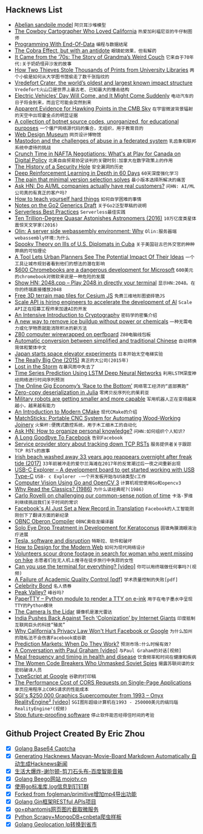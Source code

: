## Hacknews List


- [Abelian sandpile model](https://en.wikipedia.org/wiki/Abelian_sandpile_model)  `阿贝耳沙堆模型`
- [The Cowboy Cartographer Who Loved California](https://www.atlasobscura.com/articles/jo-mora-california-maps)  `热爱加利福尼亚的牛仔制图师`
- [Programming With End-Of-Data](https://billwadge.wordpress.com/2018/09/01/programming-with-end-of-data/)  `编程与数据结尾`
- [The Cobra Effect, but with an antidote](https://unintendedconsequenc.es/the-cobra-effect-redesigned/)  `眼镜蛇效果，但有解药`
- [It Came from the ’70s: The Story of Grandma’s Weird Couch](https://www.collectorsweekly.com/articles/it-came-from-the-70s-the-story-of-your-grandmas-weird-couch/)  `它来自于70年代:关于奶奶怪异沙发的故事`
- [How Two Thieves Stole Thousands of Prints from University Libraries](https://www.atlasobscura.com/articles/robert-kindred-university-library-theft)  `两个小偷是如何从大学图书馆偷走了数千张指纹的`
- [Vredefort Crater, the world’s oldest and largest known impact structure](https://earthobservatory.nasa.gov/images/92689/vredefort-crater)  `Vredefort火山口是世界上最古老、已知最大的撞击结构`
- [Electric Vehicles’ Day Will Come, and It Might Come Suddenly](https://www.bloomberg.com/view/articles/2018-08-31/electric-vehicles-in-california-their-day-will-come-suddenly)  `电动汽车的日子将会到来，而且它可能会突然到来`
- [Apparent Evidence for Hawking Points in the CMB Sky](https://arxiv.org/abs/1808.01740)  `在宇宙微波背景辐射的天空中出现霍金点的明显证据`
- [A collection of botnet source codes, unorganized, for educational purposes](https://github.com/maestron/botnets)  `一个僵尸网络源代码的集合，无组织，用于教育目的`
- [Web Design Museum](https://www.webdesignmuseum.org/)  `网页设计博物馆`
- [Mastodon and the challenges of abuse in a federated system](https://nolanlawson.com/2018/08/31/mastodon-and-the-challenges-of-abuse-in-a-federated-system/)  `乳齿象和联邦系统中虐待的挑战`
- [Crunch Time in NAFTA Negotiations: What&#39;s at Play for Canada on Digital Policy](http://www.michaelgeist.ca/2018/08/crunch-time-in-the-nafta-negotiations/)  `北美自由贸易协定谈判的关键时刻:加拿大在数字政策上的作用`
- [The History of a Security Hole](http://www.os2museum.com/wp/the-history-of-a-security-hole/)  `安全漏洞的历史`
- [Deep Reinforcement Learning in Depth in 60 Days](https://github.com/andri27-ts/60_Days_RL_Challenge)  `60天深度强化学习`
- [The pain that minimal version selection solves](https://about.sourcegraph.com/blog/the-pain-that-minimal-version-selection-solves/)  `最小版本选择所解决的痛苦`
- [Ask HN: Do AI/ML companies actually have real customers?](item?id=17895422)  `问HN: AI/ML公司真的有真正的客户吗?`
- [How to teach yourself hard things](https://jvns.ca/blog/2018/09/01/learning-skills-you-can-practice/)  `如何自学困难的事情`
- [Notes on the Go2 Generics Draft](http://jmoiron.net/blog/notes-on-the-go2-generics-draft/)  `关于Go2泛型草稿的说明`
- [Serverless Best Practices](https://medium.com/@PaulDJohnston/serverless-best-practices-b3c97d551535)  `Serverless最佳实践`
- [Ten Trillion-Degree Quasar Astonishes Astronomers (2016)](https://www.iflscience.com/space/seven-trillion-degree-quasar-astonishes-astronomers/)  `10万亿度类星体震惊天文学家(2016)`
- [Olin: A server side webassembly environment: Why](https://christine.website/blog/olin-1-why-09-1-2018)  `Olin:服务器端webassembly环境:为什么`
- [Spooky Theory on Ills of U.S. Diplomats in Cuba](https://www.nytimes.com/2018/09/01/science/sonic-attack-cuba-microwave.html)  `关于美国驻古巴外交官的种种弊病的可怕理论`
- [A Tool Lets Urban Planners See The Potential Impact Of Their Ideas](https://www.fastcompany.com/40548501/this-simcity-like-tool-lets-urban-planners-see-the-potential-impact-of-their-ideas)  `一个工具让城市规划者看到他们的想法的潜在影响`
- [$600 Chromebooks are a dangerous development for Microsoft](https://arstechnica.com/gadgets/2018/09/600-chromebooks-are-a-dangerous-development-for-microsoft/)  `600美元的chromebook对微软来说是一种危险的发展`
- [Show HN: 2048.cpp – Play 2048 in directly your terminal](https://github.com/plibither8/2048.cpp)  `显示HN:2048。在你的终端直接播放2048`
- [Free 3D terrain map tiles for Cesium JS](https://www.maptiler.com/blog/2018/08/free-terrain-tiles-for-cesium.html)  `免费三维地形图瓷砖铯JS`
- [Scale API is hiring engineers to accelerate the development of AI](https://www.scaleapi.com/about#jobs)  `Scale API正在招募工程师来加速AI的开发`
- [An Intensive Introduction to Cryptography](https://www.intensecrypto.org/public/)  `密码学的密集介绍`
- [A new way to remove ice buildup without power or chemicals](https://phys.org/news/2018-08-ice-buildup-power-chemicals.html)  `一种无需电力或化学物质就能消除积冰的新方法`
- [Z80 computer wirewrapped on perfboard](https://github.com/linker3000/Z80-Board)  `Z80电脑线包板`
- [Automatic conversion between simplified and traditional Chinese](https://meta.wikimedia.org/wiki/Automatic_conversion_between_simplified_and_traditional_Chinese)  `自动转换简体和繁体中文`
- [Japan starts space elevator experiments](https://www.electronicsweekly.com/news/business/japan-starts-space-elevator-experiments-2018-08/)  `日本开始太空电梯实验`
- [The Really Big One (2015)](http://www.newyorker.com/magazine/2015/07/20/the-really-big-one)  `真正的大公司(2015年)`
- [Lost in the Storm](https://www.nytimes.com/interactive/2018/08/30/magazine/hurricane-harvey-houston-floods-texas-emergency.html)  `在暴风雨中失去了`
- [Time Series Prediction Using LSTM Deep Neural Networks](https://www.altumintelligence.com/articles/a/Time-Series-Prediction-Using-LSTM-Deep-Neural-Networks)  `利用LSTM深度神经网络进行时间序列预测`
- [The Online Gig Economy’s ‘Race to the Bottom’](https://www.theatlantic.com/technology/archive/2018/08/fiverr-online-gig-economy/569083/?single_page=true)  `网络零工经济的“底部赛跑”`
- [Zero-copy deserialization in Julia](http://scattered-thoughts.net/blog/2018/08/28/zero-copy-deserialization-in-julia/)  `零拷贝反序列化的茱莉亚`
- [Military robots are getting smaller and more capable](https://www.economist.com/science-and-technology/2017/12/14/military-robots-are-getting-smaller-and-more-capable)  `军用机器人正在变得越来越小，越来越有能力`
- [An Introduction to Modern CMake](https://cliutils.gitlab.io/modern-cmake/)  `现代CMake的介绍`
- [MatchSticks: Portable CNC System for Automating Wood-Working Joinery](https://rutian.github.io/projects/MS/)  `火柴杆:便携式数控系统，用于木工细木工的自动化`
- [Ask HN: How to organize personal knowledge?](item?id=17892731)  `问HN:如何组织个人知识?`
- [A Long Goodbye To Facebook](https://om.co/2018/09/01/the-long-goodbye-to-facebook/)  `告别Facebook`
- [Service provider story about tracking down TCP RSTs](https://mailman.nanog.org/pipermail/nanog/2018-September/096871.html)  `服务提供者关于跟踪TCP RSTs的故事`
- [Irish beach washed away 33 years ago reappears overnight after freak tide (2017)](https://www.theguardian.com/world/2017/may/08/irish-beach-washed-away-reappears-freak-tide)  `33年前被冲走的爱尔兰海滩在2017年的反常潮过后一夜之间重新出现`
- [USB-C Explorer – A development board to get started working with USB Type-C](https://www.reclaimerlabs.com/blog/2018/8/7/the-usb-c-explorer)  `USB- c Explorer -一个开发板开始与USB类型c工作`
- [Computer Vision Using Go and OpenCV 3](https://about.sourcegraph.com/go/gophercon-2018-computer-vision-using-go-and-opencv-3/)  `计算机视觉使用Go和opencv3`
- [Why Read the Classics? (1986)](https://www.nybooks.com/articles/1986/10/09/why-read-the-classics/)  `为什么读经典呢?(1986)`
- [Carlo Rovelli on challenging our common-sense notion of time](http://nautil.us/blog/forget-everything-you-think-you-know-about-time)  `卡洛·罗维利继续挑战我们关于时间的常识`
- [Facebook&#39;s AI Just Set a New Record in Translation](https://www.forbes.com/sites/williamfalcon/2018/09/01/facebook-ai-just-set-a-new-record-in-translation-and-why-it-matters/)  `Facebook的人工智能刚刚创下了翻译方面的新纪录`
- [OBNC Oberon Compiler](http://miasap.se/obnc/)  `OBNC奥伯龙编译器`
- [Solo Eye Drop Treatment in Development for Keratoconus](https://crstodayeurope.com/articles/2018-feb/solo-eye-drop-treatment-in-development-for-keratoconus/)  `圆锥角膜滴眼液治疗进展`
- [Tesla, software and disruption](https://www.ben-evans.com/benedictevans/2018/8/29/tesla-software-and-disruption)  `特斯拉、软件和破坏`
- [How to Design for the Modern Web](https://medium.com/commitlog/how-to-design-for-the-modern-web-52eaa926bae2)  `如何为现代网络设计`
- [Volunteers scour drone footage in search for woman who went missing on hike](https://www.geekwire.com/2018/volunteers-scour-drone-footage-online-search-woman-went-missing-hike-north-seattle/)  `志愿者们在无人机上搜寻在徒步旅行中失踪的女性`
- [Can you use the terminal for everything? [video]](https://www.youtube.com/watch?v=0-2Ja7T9YF8)  `你可以用终端做任何事吗?(视频)`
- [A Failure of Academic Quality Control [pdf]](http://journalofpositivesexuality.org/wp-content/uploads/2018/08/Failure-of-Academic-Quality-Control-Technology-of-Orgasm-Lieberman-Schatzberg.pdf)  `学术质量控制的失败[pdf]`
- [Celebrity Bond](https://en.wikipedia.org/wiki/Celebrity_bond)  `名人债券`
- [Peak Valley?](https://avc.com/2018/09/peak-valley/)  `峰谷吗?`
- [PaperTTY – Python module to render a TTY on e-ink](https://github.com/joukos/PaperTTY)  `用于在电子墨水中呈现TTY的Python模块`
- [The Camera Is the Lidar](https://medium.com/@angus.pacala/the-camera-is-in-the-lidar-6fcf77e7dfa6)  `摄像机是激光雷达`
- [India Pushes Back Against Tech ‘Colonization’ by Internet Giants](https://www.nytimes.com/2018/08/31/technology/india-technology-american-giants.html)  `印度抵制互联网巨头的科技“殖民”`
- [Why California&#39;s Privacy Law Won&#39;t Hurt Facebook or Google](https://www.wired.com/story/why-californias-privacy-law-wont-hurt-facebook-or-google/)  `为什么加州的隐私法不会伤害Facebook或谷歌`
- [Prediction Markets: When Do They Work?](https://thezvi.wordpress.com/2018/07/26/prediction-markets-when-do-they-work/)  `预测市场:什么时候有效?`
- [A Conversation with Paul Graham [video]](https://www.youtube.com/watch?v=4WO5kJChg3w)  `与Paul Graham的对话[视频]`
- [Meal frequency and timing in health and disease](https://www.ncbi.nlm.nih.gov/pmc/articles/PMC4250148/)  `饮食频率和时间在健康和疾病`
- [The Women Code Breakers Who Unmasked Soviet Spies](https://www.smithsonianmag.com/history/women-code-breakers-unmasked-soviet-spies-180970034/?no-ist)  `揭露苏联间谍的女密码破译人员`
- [TypeScript at Google](http://neugierig.org/software/blog/2018/09/typescript-at-google.html)  `谷歌的打印稿`
- [The Performance Cost of CORS Requests on Single-Page Applications](https://medium.com/@ankur_anand/the-terrible-performance-cost-of-cors-api-on-the-single-page-application-spa-6fcf71e50147)  `单页应用程序上CORS请求的性能成本`
- [SGI&#39;s $250,000 Graphics Supercomputer from 1993 – Onyx RealityEngine² [video]](https://www.youtube.com/watch?v=Bo3lUw9GUJA)  `SGI图形超级计算机在1993 - 250000美元的缟玛瑙RealityEngine²(视频)`
- [Stop future-proofing software](https://medium.com/@george3d6/stop-future-proofing-software-c984cbd65e78)  `停止软件能否经得住时间的考验`

## Github Project Created By Eric Zhou

- [x] [Golang Base64 Captcha](https://github.com/mojocn/base64Captcha)
- [x] [Generating Hacknews Maoyan-Movie-Board Markdown Automatically 自动生成Hacknews新闻](https://github.com/dejavuzhou/md-genie)
- [x] [生活大爆炸-谢尔顿-剪刀石头布-百度智能音箱](https://github.com/mojocn/dueros-bang-game)
- [x] [Golang Beego网站 mojotv.cn](https://github.com/mojocn/www.mojotv.cn)
- [x] [使用go标准库,log信息到钉钉群](https://github.com/mojocn/dooger)
- [x] [Forked from fogleman/primitive增加mp4导出功能](https://github.com/mojocn/primitive)
- [x] [Golang Gin框架RESTful APIs项目](https://github.com/JJJJJJJerk/ezier-golang-web-api-framework)
- [x] [go+phantomjs网页图片截取微服务](https://github.com/mojocn/screen_shot)
- [x] [Python Scrapy+MongoDB+cnbeta爬虫样板](https://github.com/mojocn/scrapy_mongodb_boilerplate_cnbeta)
- [x] [Golang Geolocation Ip转换到省市](https://github.com/mojocn/ip2location)